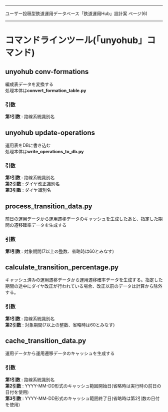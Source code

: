 --------------------------------------------------------------------------------

  ユーザー投稿型鉄道運用データベース「鉄道運用Hub」設計案    ページ(6)

--------------------------------------------------------------------------------

# コマンドラインツール(「unyohub」コマンド)

## unyohub conv-formations
編成表データを変換する  
処理本体は**convert_formation_table.py**

### 引数
**第1引数** : 路線系統識別名


## unyohub update-operations
運用表をDBに書き込む  
処理本体は**write_operations_to_db.py**

### 引数
**第1引数** : 路線系統識別名  
**第2引数** : ダイヤ改正識別名  
**第3引数** : ダイヤ識別名


## process_transition_data.py
前日の運用データから運用遷移データのキャッシュを生成したあと、指定した期間の遷移確率データを生成する

### 引数
**第1引数** : 対象期間(7以上の整数、省略時は60とみなす)


## calculate_transition_percentage.py
キャッシュ済みの運用遷移データから運用遷移確率データを生成する。指定した期間の途中にダイヤ改正が行われている場合、改正以前のデータは計算から除外する。

### 引数
**第1引数** : 路線系統識別名  
**第2引数** : 対象期間(7以上の整数、省略時は60とみなす)


## cache_transition_data.py
運用データから運用遷移データのキャッシュを生成する

### 引数
**第1引数** : 路線系統識別名  
**第2引数** : YYYY-MM-DD形式のキャッシュ範囲開始日(省略時は実行時の前日の日付を使用)  
**第3引数** : YYYY-MM-DD形式のキャッシュ範囲終了日(省略時は第2引数の日付を使用)
